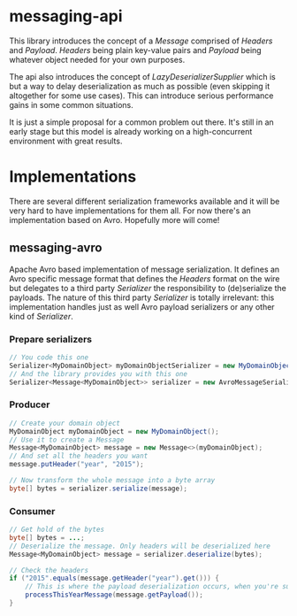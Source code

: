 # messaging-api

This library introduces the concept of a *Message* comprised of *Headers* and *Payload*. *Headers* being plain 
key-value pairs and *Payload* being whatever object needed for your own purposes. 

The api also introduces the concept of *LazyDeserializerSupplier* which is but a way to delay deserialization as much as 
possible (even skipping it altogether for some use cases). This can introduce serious performance gains in some common 
situations. 

It is just a simple proposal for a common problem out there. It's still in an early stage but this model is already 
working on a high-concurrent environment with great results.


# Implementations

There are several different serialization frameworks available and it will be very hard to have implementations for them
all. For now there's an implementation based on Avro. Hopefully more will come!

## messaging-avro

Apache Avro based implementation of message serialization. It defines an Avro specific message format that defines the 
*Headers* format on the wire but delegates to a third party *Serializer* the responsibility to (de)serialize the payloads. 
The nature of this third party *Serializer* is totally irrelevant: this implementation handles just as well Avro payload 
serializers or any other kind of *Serializer*.

### Prepare serializers
```java
// You code this one
Serializer<MyDomainObject> myDomainObjectSerializer = new MyDomainObjectSerializer();
// And the library provides you with this one
Serializer<Message<MyDomainObject>> serializer = new AvroMessageSerializer<>(myDomainObjectSerializer);
```

### Producer
```java
// Create your domain object
MyDomainObject myDomainObject = new MyDomainObject();
// Use it to create a Message
Message<MyDomainObject> message = new Message<>(myDomainObject);
// And set all the headers you want
message.putHeader("year", "2015");

// Now transform the whole message into a byte array
byte[] bytes = serializer.serialize(message);
```

### Consumer
```java
// Get hold of the bytes
byte[] bytes = ...;
// Deserialize the message. Only headers will be deserialized here
Message<MyDomainObject> message = serializer.deserialize(bytes);

// Check the headers
if ("2015".equals(message.getHeader("year").get())) {
    // This is where the payload deserialization occurs, when you're sure you'll need it!
    processThisYearMessage(message.getPayload());
}
```
